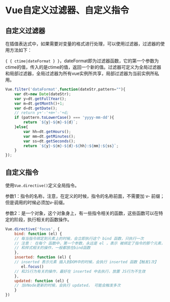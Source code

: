 # Vue自定义过滤器、自定义指令
## 自定义过滤器
在插值表达式中，如果需要对变量的格式进行处理，可以使用过滤器，过滤器的使用方法如下：

`{ { ctime|dateFormat } }`，dateFormat即为过滤器函数，它的第一个参数为ctime的值，传入的是ctime的值，返回一个新的值。过滤器可定义为全局过滤器和局部过滤器，全局过滤器为所有vue实例所共享，局部过滤器为当前实例所私用。
```js
Vue.filter('dataFormat',function(dateStr,pattern=""){
	var dt=new Date(dateStr);
	var y=dt.getFullYear();
	var m=dt.getMonth()+1;
	var d=dt.getDate();
	// return y+'-'+m+'-'+d;
	if (pattern.toLowerCase() === 'yyyy-mm-dd'){
		return `${y}-${m}-${d}`;
	}else{
		var hh=dt.getHours();
		var mm=dt.getMinutes();
		var ss=dt.getSeconds();
		return `${y}-${m}-${d}-${hh}:${mm}:${ss}`;
	}
});
```
## 自定义指令
使用`Vue.directive()`定义全局指令。

参数1：指令的名称，注意，在定义的时候，指令的名称前面，不需要加 v- 前缀；但是调用的时候必须加v-前缀。

参数2：是一个对象，这个对象身上，有一些指令相关的函数，这些函数可以在特定的阶段，执行相关的函数操作。
```js
Vue.directive('focus', {
    bind: function (el) { 
    // 每当指令绑定到元素上的时候，会立即执行这个 bind 函数，只执行一次
    // 注意： 在每个 函数中，第一个参数，永远是 el ，表示 被绑定了指令的那个元素，这个 el 参数，是一个原生的JS对象
    // 和样式相关的操作，一般都放在bind函数        
    },
    inserted: function (el) {  
    // inserted 表示元素 插入到DOM中的时候，会执行 inserted 函数【触发1次】
       el.focus()
    // 和JS行为有关的操作，最好在 inserted 中去执行，放置 JS行为不生效
    },
    updated: function (el) {  
    // 当VNode更新的时候，会执行 updated， 可能会触发多次
    }
})
```